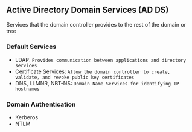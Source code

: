 ## Active Directory Domain Services (AD DS)
Services that the domain controller provides to the rest of the domain or tree

### Default Services
- LDAP: `Provides communication between applications and directory services`
- Certificate Services: `Allow the domain controller to create, validate, and revoke public key certificates`
- DNS, LLMNR, NBT-NS: `Domain Name Services for identifying IP hostnames`

### Domain Authentication
- Kerberos
- NTLM